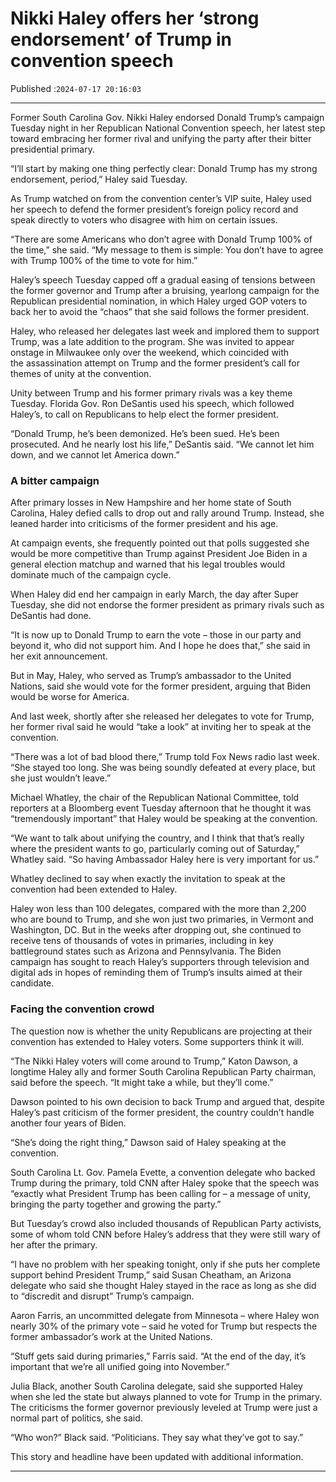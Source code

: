 # Nikki Haley offers her ‘strong endorsement’ of Trump in convention speech

Published :`2024-07-17 20:16:03`

---

Former South Carolina Gov. Nikki Haley endorsed Donald Trump’s campaign Tuesday night in her Republican National Convention speech, her latest step toward embracing her former rival and unifying the party after their bitter presidential primary.

“I’ll start by making one thing perfectly clear: Donald Trump has my strong endorsement, period,” Haley said Tuesday.

As Trump watched on from the convention center’s VIP suite, Haley used her speech to defend the former president’s foreign policy record and speak directly to voters who disagree with him on certain issues.

“There are some Americans who don’t agree with Donald Trump 100% of the time,” she said. “My message to them is simple: You don’t have to agree with Trump 100% of the time to vote for him.”

Haley’s speech Tuesday capped off a gradual easing of tensions between the former governor and Trump after a bruising, yearlong campaign for the Republican presidential nomination, in which Haley urged GOP voters to back her to avoid the “chaos” that she said follows the former president.

Haley, who released her delegates last week and implored them to support Trump, was a late addition to the program. She was invited to appear onstage in Milwaukee only over the weekend, which coincided with the assassination attempt on Trump and the former president’s call for themes of unity at the convention.

Unity between Trump and his former primary rivals was a key theme Tuesday. Florida Gov. Ron DeSantis used his speech, which followed Haley’s, to call on Republicans to help elect the former president.

“Donald Trump, he’s been demonized. He’s been sued. He’s been prosecuted. And he nearly lost his life,” DeSantis said. “We cannot let him down, and we cannot let America down.”

### A bitter campaign

After primary losses in New Hampshire and her home state of South Carolina, Haley defied calls to drop out and rally around Trump. Instead, she leaned harder into criticisms of the former president and his age.

At campaign events, she frequently pointed out that polls suggested she would be more competitive than Trump against President Joe Biden in a general election matchup and warned that his legal troubles would dominate much of the campaign cycle.

When Haley did end her campaign in early March, the day after Super Tuesday, she did not endorse the former president as primary rivals such as DeSantis had done.

“It is now up to Donald Trump to earn the vote – those in our party and beyond it, who did not support him. And I hope he does that,” she said in her exit announcement.

But in May, Haley, who served as Trump’s ambassador to the United Nations, said she would vote for the former president, arguing that Biden would be worse for America.

And last week, shortly after she released her delegates to vote for Trump, her former rival said he would “take a look” at inviting her to speak at the convention.

“There was a lot of bad blood there,” Trump told Fox News radio last week. “She stayed too long. She was being soundly defeated at every place, but she just wouldn’t leave.”

Michael Whatley, the chair of the Republican National Committee, told reporters at a Bloomberg event Tuesday afternoon that he thought it was “tremendously important” that Haley would be speaking at the convention.

“We want to talk about unifying the country, and I think that that’s really where the president wants to go, particularly coming out of Saturday,” Whatley said. “So having Ambassador Haley here is very important for us.”

Whatley declined to say when exactly the invitation to speak at the convention had been extended to Haley.

Haley won less than 100 delegates, compared with the more than 2,200 who are bound to Trump, and she won just two primaries, in Vermont and Washington, DC. But in the weeks after dropping out, she continued to receive tens of thousands of votes in primaries, including in key battleground states such as Arizona and Pennsylvania. The Biden campaign has sought to reach Haley’s supporters through television and digital ads in hopes of reminding them of Trump’s insults aimed at their candidate.

### Facing the convention crowd

The question now is whether the unity Republicans are projecting at their convention has extended to Haley voters. Some supporters think it will.

“The Nikki Haley voters will come around to Trump,” Katon Dawson, a longtime Haley ally and former South Carolina Republican Party chairman, said before the speech. “It might take a while, but they’ll come.”

Dawson pointed to his own decision to back Trump and argued that, despite Haley’s past criticism of the former president, the country couldn’t handle another four years of Biden.

“She’s doing the right thing,” Dawson said of Haley speaking at the convention.

South Carolina Lt. Gov. Pamela Evette, a convention delegate who backed Trump during the primary, told CNN after Haley spoke that the speech was “exactly what President Trump has been calling for – a message of unity, bringing the party together and growing the party.”

But Tuesday’s crowd also included thousands of Republican Party activists, some of whom told CNN before Haley’s address that they were still wary of her after the primary.

“I have no problem with her speaking tonight, only if she puts her complete support behind President Trump,” said Susan Cheatham, an Arizona delegate who said she thought Haley stayed in the race as long as she did to “discredit and disrupt” Trump’s campaign.

Aaron Farris, an uncommitted delegate from Minnesota – where Haley won nearly 30% of the primary vote – said he voted for Trump but respects the former ambassador’s work at the United Nations.

“Stuff gets said during primaries,” Farris said. “At the end of the day, it’s important that we’re all unified going into November.”

Julia Black, another South Carolina delegate, said she supported Haley when she led the state but always planned to vote for Trump in the primary. The criticisms the former governor previously leveled at Trump were just a normal part of politics, she said.

“Who won?” Black said. “Politicians. They say what they’ve got to say.”

This story and headline have been updated with additional information.

---

